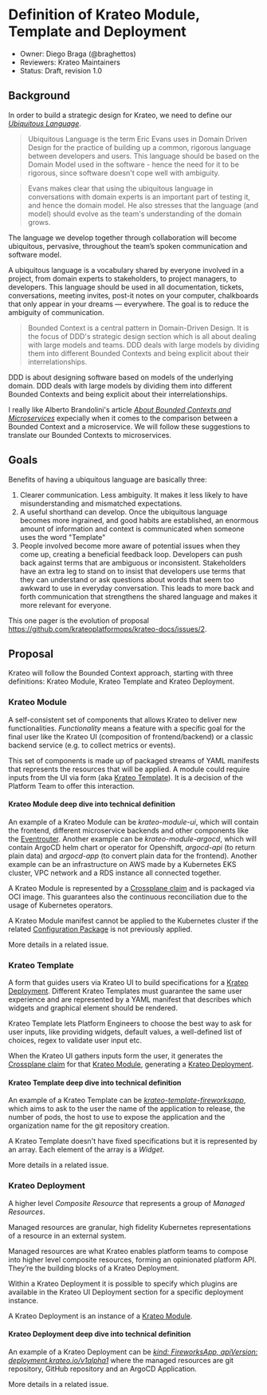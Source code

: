 # Definition of Krateo Module, Template and Deployment

* Owner: Diego Braga (@braghettos)
* Reviewers: Krateo Maintainers
* Status: Draft, revision 1.0

## Background

In order to build a strategic design for Krateo, we need to define our [*Ubiquitous Language*](https://martinfowler.com/bliki/UbiquitousLanguage.html).

> Ubiquitous Language is the term Eric Evans uses in Domain Driven Design for the practice of building up a common, rigorous language between developers and users. This language should be based on the Domain Model used in the software - hence the need for it to be rigorous, since software doesn't cope well with ambiguity.

> Evans makes clear that using the ubiquitous language in conversations with domain experts is an important part of testing it, and hence the domain model. He also stresses that the language (and model) should evolve as the team's understanding of the domain grows.

The language we develop together through collaboration will become ubiquitous, pervasive, throughout the team’s spoken
communication and software model.

A ubiquitous language is a vocabulary shared by everyone involved in a project, from domain experts to stakeholders, to project managers, to developers. This language should be used in all documentation, tickets, conversations, meeting invites, post-it notes on your computer, chalkboards that only appear in your dreams — everywhere. The goal is to reduce the ambiguity of communication.

> Bounded Context is a central pattern in Domain-Driven Design. It is the focus of DDD's strategic design section which is all about dealing with large models and teams. DDD deals with large models by dividing them into different Bounded Contexts and being explicit about their interrelationships.

DDD is about designing software based on models of the underlying domain. DDD deals with large models by dividing them into different Bounded Contexts and being explicit about their interrelationships.

I really like Alberto Brandolini's article [*About Bounded Contexts and Microservices*](https://blog.avanscoperta.it/2020/06/11/about-bounded-contexts-and-microservices/) expecially when it comes to the comparison between a Bounded Context and a microservice. We will follow these suggestions to translate our Bounded Contexts to microservices.

## Goals

Benefits of having a ubiquitous language are basically three:
1. Clearer communication. Less ambiguity. It makes it less likely to have misunderstanding and mismatched expectations.
2. A useful shorthand can develop. Once the ubiquitous language becomes more ingrained, and good habits are established, an enormous amount of information and context is communicated when someone uses the word "Template"
3. People involved become more aware of potential issues when they come up, creating a beneficial feedback loop. Developers can push back against terms that are ambiguous or inconsistent. Stakeholders have an extra leg to stand on to insist that developers use terms that they can understand or ask questions about words that seem too awkward to use in everyday conversation. This leads to more back and forth communication that strengthens the shared language and makes it more relevant for everyone.

This one pager is the evolution of proposal https://github.com/krateoplatformops/krateo-docs/issues/2.

## Proposal

Krateo will follow the Bounded Context approach, starting with three definitions: Krateo Module, Krateo Template and Krateo Deployment.

### Krateo Module

A self-consistent set of components that allows Krateo to deliver new functionalities. *Functionality* means a feature with a specific goal for the final user like the Krateo UI (composition of frontend/backend) or a classic backend service (e.g. to collect metrics or events).

This set of components is made up of packaged streams of YAML manifests that represents the resources that will be applied.
A module could require inputs from the UI via form (aka [Krateo Template](#krateo-template)). It is a decision of the Platform Team to offer this interaction.

#### Krateo Module deep dive into technical definition

An example of a Krateo Module can be *krateo-module-ui*, which will contain the frontend, different microservice backends and other components like the [Eventrouter](https://github.com/krateoplatformops/eventrouter). Another example can be *krateo-module-argocd*, which will contain ArgoCD helm chart or operator for Openshift, *argocd-api* (to return plain data) and *argocd-app* (to convert plain data for the frontend). Another example can be an infrastructure on AWS made by a Kubernetes EKS cluster, VPC network and a RDS instance all connected together.

A Krateo Module is represented by a [Crossplane claim](https://docs.crossplane.io/v1.10/concepts/composition/#claiming-composite-resources) and is packaged via OCI image. This guarantees also the continuous reconciliation due to the usage of Kubernetes operators.

A Krateo Module manifest cannot be applied to the Kubernetes cluster if the related [Configuration Package](https://docs.crossplane.io/v1.10/concepts/packages/#configuration-packages) is not previously applied.

More details in a related issue.

### Krateo Template

A form that guides users via Krateo UI to build specifications for a [Krateo Deployment](#krateo-deployment).
Different Krateo Templates must guarantee the same user experience and are represented by a YAML manifest that describes which widgets and graphical element should be rendered.

Krateo Template lets Platform Engineers to choose the best way to ask for user inputs, like providing widgets, default values, a well-defined list of choices, regex to validate user input etc.

When the Krateo UI gathers inputs form the user, it generates the [Crossplane claim](https://docs.crossplane.io/v1.10/concepts/composition/#claiming-composite-resources) for that [Krateo Module](#krateo-module), generating a [Krateo Deployment](#krateo-deployment).

#### Krateo Template deep dive into technical definition

An example of a Krateo Template can be [*krateo-template-fireworksapp*](https://github.com/krateoplatformops/krateo-template-fireworksapp/blob/main/template.yaml), which aims to ask to the user the name of the application to release, the number of pods, the host to use to expose the application and the organization name for the git repository creation.

A Krateo Template doesn't have fixed specifications but it is represented by an array. Each element of the array is a *Widget*.

More details in a related issue.

### Krateo Deployment

A higher level *Composite Resource* that represents a group of *Managed Resources*.

Managed resources are granular, high fidelity Kubernetes representations of a resource in an external system.

Managed resources are what Krateo enables platform teams to compose into higher level composite resources, forming an opinionated platform API. They’re the building blocks of a Krateo Deployment.

Within a Krateo Deployment it is possible to specify which plugins are available in the Krateo UI Deployment section for a specific deployment instance.

A Krateo Deployment is an instance of a [Krateo Module](#krateo-module).

#### Krateo Deployment deep dive into technical definition

An example of a Krateo Deployment can be [*kind: FireworksApp, apiVersion: deployment.krateo.io/v1alpha1*](https://github.com/krateoplatformops/krateo-template-fireworksapp/blob/main/deployment.yaml) where the managed resources are git repository, GitHub repository and an ArgoCD Application.

More details in a related issue.
